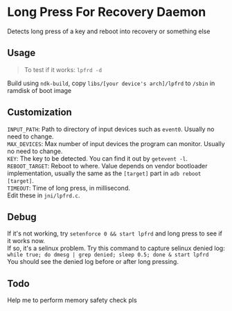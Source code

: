 # Long Press For Recovery Daemon

Detects long press of a key and reboot into recovery or something else

## Usage
> To test if it works: `lpfrd -d`  

Build using `ndk-build`, copy `libs/[your device's arch]/lpfrd` to `/sbin` in ramdisk of boot image

## Customization
`INPUT_PATH`: Path to directory of input devices such as `event0`. Usually no need to change.  
`MAX_DEVICES`: Max number of input devices the program can monitor. Usually no need to change.  
`KEY`: The key to be detected. You can find it out by `getevent -l`.  
`REBOOT_TARGET`: Reboot to where. Value depends on vendor bootloader implementation, usually the same as the `[target]` part in `adb reboot [target]`.  
`TIMEOUT`: Time of long press, in millisecond.  
Edit these in `jni/lpfrd.c`.

## Debug
If it's not working, try `setenforce 0 && start lpfrd` and long press to see if it works now.  
If so, it's a selinux problem. Try this command to capture selinux denied log:  
`while true; do dmesg | grep denied; sleep 0.5; done & start lpfrd`  
You should see the denied log before or after long pressing.

## Todo
Help me to perform memory safety check pls
